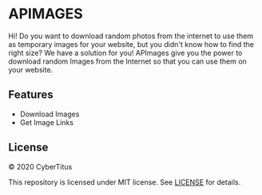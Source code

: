 # APIMAGES

Hi! Do you want to download random photos from the internet to use them as temporary images for your website, but you didn't know how to find the right size? We have a solution for you! APImages give you the power to download random Images from the Internet so that you can use them on your website.

## Features

 - Download Images
 - Get Image Links


## License

©️ 2020 CyberTitus

This repository is licensed under MIT license.
See <a href="https://raw.githubusercontent.com/CyberTitus/APImages/main/LICENSE">LICENSE</a> for details.
